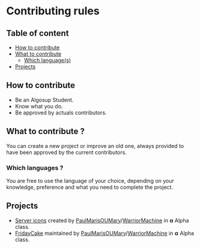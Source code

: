 
# Contributing rules

## Table of content
- [How to contribute](#Who)
- [What to contribute](#What)
	- [Which language(s) ](#Lang)
- [Projects](#Projects) 

<a name="Who"/>

## How to contribute
- Be an Algosup Student.
- Know what you do.
- Be approved by actuals contributors.

<a name="What"/>

## What to contribute ?
You can create a new project or improve an old one, always provided to have been approved by the current contributors.

<a name="Lang"/>

### Which languages ?
You are free to use the language of your choice, depending on your knowledge, preference and what you need to complete the project.

<a name="Projects"/>

## Projects
- [Server icons](https://github.com/PaulMarisOUMary/Algosup-Discord/tree/main/server%20icons) created by [PaulMarisOUMary](https://github.com/PaulMarisOUMary)/[WarriorMachine](https://github.com/WarriorMachine/) in **α** Alpha class.
- [FridayCake](https://github.com/PaulMarisOUMary/Algosup-Discord/tree/main/discord_fridaycake) maintained by [PaulMarisOUMary](https://github.com/PaulMarisOUMary)/[WarriorMachine](https://github.com/WarriorMachine/) in **α** Alpha class.
